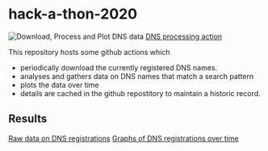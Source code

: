 # hack-a-thon-2020
![Download, Process and Plot DNS data](https://github.com/gmckerrell/hack-a-thon-2020/workflows/Download,%20Process%20and%20Plot%20DNS%20data/badge.svg)
[DNS processing action](https://github.com/gmckerrell/hack-a-thon-2020/actions?query=workflow%3A%22Download%2C+Process+and+Plot+DNS+data%22)


This repository hosts some github actions which
- periodically download the currently registered DNS names.
- analyses and gathers data on DNS names that match a search pattern
- plots the data over time
- details are cached in the github repostitory to maintain a historic record.

## Results
[Raw data on DNS registrations](https://gmckerrell.github.io/hack-a-thon-2020/results/README.md)
[Graphs of DNS registrations over time](https://gmckerrell.github.io/hack-a-thon-2020/graphs/README.md)
